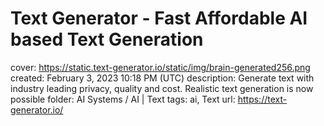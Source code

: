 # Text Generator - Fast Affordable AI based Text Generation

cover: https://static.text-generator.io/static/img/brain-generated256.png
created: February 3, 2023 10:18 PM (UTC)
description: Generate text with industry leading privacy, quality and cost. Realistic text generation is now possible
folder: AI Systems / AI | Text
tags: ai, Text
url: https://text-generator.io/